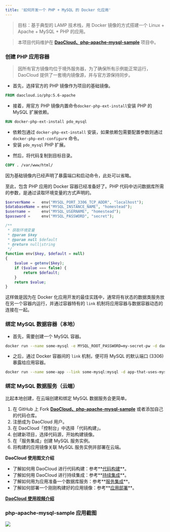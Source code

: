 ```yaml
---
title: '如何开发一个 PHP + MySQL 的 Docker 化应用'
---
```


<!-- reviewed by fiona -->

> 目标：基于典型的 LAMP 技术栈，用 Docker 镜像的方式搭建一个 Linux + Apache + MySQL + PHP 的应用。

>本项目代码维护在 **[DaoCloud、php-apache-mysql-sample](https://github.com/DaoCloud/php-apache-mysql-sample)** 项目中。

### 创建 PHP 应用容器

> 因所有官方镜像均位于境外服务器，为了确保所有示例能正常运行，DaoCloud 提供了一套境内镜像源，并与官方源保持同步。

- 首先，选择官方的 PHP 镜像作为项目的基础镜像。

```dockerfile
FROM daocloud.io/php:5.6-apache
```

- 接着，用官方 PHP 镜像内置命令`docker-php-ext-install`安装 PHP 的 MySQL 扩展依赖。

```dockerfile
RUN docker-php-ext-install pdo_mysql
```

* 依赖包通过 `docker-php-ext-install` 安装，如果依赖包需要配置参数则通过 `docker-php-ext-configure` 命令。
* 安装 `pdo_mysql` PHP 扩展。

- 然后，将代码复制到目标目录。

```dockerfile
COPY . /var/www/html/
```

因为基础镜像内已经声明了暴露端口和启动命令，此处可以省略。

至此，包含 PHP 应用的 Docker 容器已经准备好了。PHP 代码中访问数据库所需的参数，是通过读取环境变量的方式声明的。

```php
$serverName =   env("MYSQL_PORT_3306_TCP_ADDR", "localhost");
$databaseName = env("MYSQL_INSTANCE_NAME", "homestead");
$username =     env("MYSQL_USERNAME", "homestead");
$password =     env("MYSQL_PASSWORD", "secret");

/**
 * 获取环境变量
 * @param $key
 * @param null $default
 * @return null|string
 */
function env($key, $default = null)
{
    $value = getenv($key);
    if ($value === false) {
        return $default;
    }
    return $value;
}
```

这样做是因为在 Docker 化应用开发的最佳实践中，通常将有状态的数据类服务放在另一个容器内运行，并通过容器特有的 `link` 机制将应用容器与数据容器动态的连接在一起。

### 绑定 MySQL 数据容器（本地）

- 首先，需要创建一个 MySQL 容器。

```bash
docker run --name some-mysql -e MYSQL_ROOT_PASSWORD=my-secret-pw -d daocloud.io/mysql:5.5
```

- 之后，通过 Docker 容器间的 `link` 机制，便可将 MySQL 的默认端口 (3306)暴露给应用容器。

```bash
docker run --name some-app --link some-mysql:mysql -d app-that-uses-mysql
```

### 绑定 MySQL 数据服务（云端）

比起本地创建，在云端创建和绑定 MySQL 数据服务会更简单。

1. 在 GitHub 上 Fork **[DaoCloud、php-apache-mysql-sample](https://github.com/DaoCloud/php-apache-mysql-sample)** 或者添加自己的代码仓库。
2. 注册成为 DaoCloud 用户。
3. 在 DaoCloud「控制台」中选择「代码构建」。
4. 创建新项目，选择代码源，开始构建镜像。
5. 在「服务集成」创建 MySQL 服务实例。
6. 将构建的应用镜像关联 MySQL 服务实例并部署在云端。

**DaoCloud 使用图文介绍**

- 了解如何用 DaoCloud 进行代码构建：参考**[代码构建](http://help.daocloud.io/features/build-flows.html)**。
- 了解如何用 DaoCloud 进行持续集成：参考**[持续集成](http://help.daocloud.io/features/continuous-integration/index.html)**。
- 了解如何用为应用准备一个数据库服务：参考**[服务集成](http://help.daocloud.io/features/services.html)**。
- 了解如何部署一个刚刚构建好的应用镜像：参考**[应用部署](http://help.daocloud.io/features/packages.html)**。

**[DaoCloud 使用视频介绍](http://7u2psl.com2.z0.glb.qiniucdn.com/daocloud_small.mp4)**

### php-apache-mysql-sample 应用截图

![](php-apache-mysql.png)
